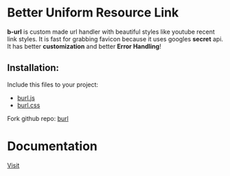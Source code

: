 # Better Uniform Resource Link
**b-url** is custom made url handler with beautiful styles like youtube recent link styles. It is fast for grabbing favicon because it uses googles **secret** api. It has better **customization** and better **Error Handling**!



      
## Installation:
Include this files to your project:
- [burl.js](https://github.com/MuhammadMehediHasan/burl/blob/main/burl.js)
- [burl.css](https://github.com/MuhammadMehediHasan/burl/blob/main/burl.css)

Fork github repo: [burl](https://github.com/MuhammadMehediHasan/burl)



# Documentation

[Visit](https://muhammadmehedihasan.github.io/burl/)